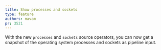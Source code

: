 ```yaml
---
title: Show processes and sockets
type: feature
authors: mavam
pr: 3521
---
```


With the new `processes` and `sockets` source operators, you can now get a
snapshot of the operating system processes and sockets as pipeline input.
